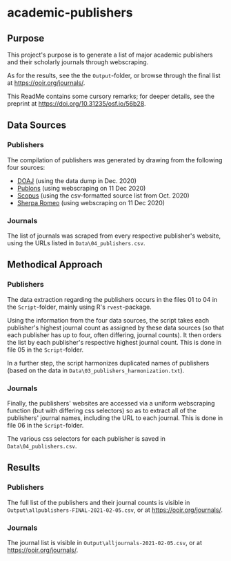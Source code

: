 # academic-publishers

## Purpose

This project's purpose is to generate a list of major academic publishers and their scholarly journals through webscraping.

As for the results, see the the `Output`-folder, or browse through the final list at https://ooir.org/journals/.

This ReadMe contains some cursory remarks; for deeper details, see the preprint at https://doi.org/10.31235/osf.io/56b28. 

## Data Sources

### Publishers
The compilation of publishers was generated by drawing from the following four sources:

* [DOAJ](https://doaj.org/) (using the data dump in Dec. 2020)
* [Publons](https://publons.com/about/home/) (using webscraping on 11 Dec 2020)
* [Scopus](https://www.scopus.com/) (using the csv-formatted source list from Oct. 2020)
* [Sherpa Romeo](https://v2.sherpa.ac.uk/view/publisher_list/1.html) (using webscraping on 11 Dec 2020)

### Journals
The list of journals was scraped from every respective publisher's website, using the URLs listed in `Data\04_publishers.csv`.

## Methodical Approach

### Publishers

The data extraction regarding the publishers occurs in the files 01 to 04 in the `Script`-folder, mainly using R's `rvest`-package.

Using the information from the four data sources, the script takes each publisher's highest journal count as assigned by these data sources (so that each publisher has up to four, often differing, journal counts). It then orders the list by each publisher's respective highest journal count. This is done in file 05 in the `Script`-folder.

In a further step, the script harmonizes duplicated names of publishers (based on the data in `Data\03_publishers_harmonization.txt`). 

### Journals

Finally, the publishers' websites are accessed via a uniform webscraping function (but with differing css selectors) so as to extract all of the publishers' journal names, including the URL to each journal. This is done in file 06 in the `Script`-folder. 

The various css selectors for each publisher is saved in `Data\04_publishers.csv`.

## Results

### Publishers

The full list of the publishers and their journal counts is visible in `Output\allpublishers-FINAL-2021-02-05.csv`, or at https://ooir.org/journals/.

### Journals

The journal list is visible in `Output\alljournals-2021-02-05.csv`, or at https://ooir.org/journals/.
